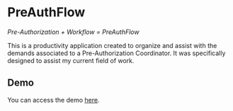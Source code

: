 # PreAuthFlow
*Pre-Authorization + Workflow = PreAuthFlow*

This is a productivity application created to organize and assist with the demands associated to a Pre-Authorization Coordinator. It was specifically designed to assist my current field of work.

## Demo
You can access the demo [here](https://mercedechen.github.io/preauth-app/).
